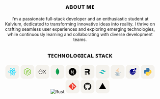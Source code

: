 <div align="center">
  
## ᴀʙᴏᴜᴛ ᴍᴇ
I'm a passionate full-stack developer and an enthusiastic student at Kalvium, dedicated to transforming innovative ideas into reality. I thrive on crafting seamless user experiences and exploring emerging technologies, while continuously learning and collaborating with diverse development teams.

## ᴛᴇᴄʜɴᴏʟᴏɢɪᴄᴀʟ ꜱᴛᴀᴄᴋ
<p>
  <img alt="React" src="https://github.com/reacharman/skill-icons/blob/main/icons/React-Light.svg" width="45" height="45"/>
  <img alt="NodeJS" src="https://github.com/reacharman/skill-icons/blob/main/icons/NodeJS-Light.svg" width="45" height="45"/>
  <img alt="ExpressJS" src="https://github.com/reacharman/skill-icons/blob/main/icons/ExpressJS-Light.svg" width="45" height="45"/>
  <img alt="MongoDB" src="https://github.com/reacharman/skill-icons/blob/main/icons/MongoDB.svg" width="45" height="45"/>
  <img alt="NextJS" src="https://github.com/reacharman/skill-icons/blob/main/icons/NextJS-Light.svg" width="45" height="45"/>
  <img alt="Remix" src="https://github.com/reacharman/skill-icons/blob/main/icons/Remix-Light.svg" width="45" height="45"/>
  <img alt="TailwindCSS" src="https://github.com/reacharman/skill-icons/blob/main/icons/TailwindCSS-Light.svg" width="45" height="45"/>
  <img alt="Java" src="https://github.com/reacharman/skill-icons/blob/main/icons/Java-Light.svg" width="45" height="45"/>
  <img alt="Lua" src="https://github.com/reacharman/skill-icons/blob/main/icons/Lua-Light.svg" width="45" height="45"/>
  <img alt="Python" src="https://github.com/reacharman/skill-icons/blob/main/icons/Python-Light.svg" width="45" height="45"/>
  <img alt="Rust" src="https://github.com/reacharman/skill-icons/blob/main/icons/Rust.svg" width="45" height="45"/>
  <img alt="Git" src="https://github.com/reacharman/skill-icons/blob/main/icons/Git.svg" width="45" height="45"/>
  <img alt="GitHub" src="https://github.com/reacharman/skill-icons/blob/main/icons/Github-Light.svg" width="45" height="45"/>
  <img alt="Vercel" src="https://github.com/reacharman/skill-icons/blob/main/icons/Vercel-Light.svg" width="45" height="45"/>
</p>

</div>
